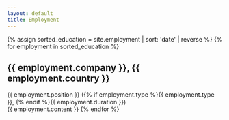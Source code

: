 ```yaml
---
layout: default
title: Employment
---
```


{% assign sorted_education = site.employment | sort: 'date' | reverse %}
{% for employment in sorted_education %}
## **{{ employment.company }}**, {{ employment.country }}
<div>
{{ employment.position }} ({% if employment.type %}{{ employment.type }}, {% endif %}{{ employment.duration }})
</div>
{{ employment.content }}
{% endfor %}